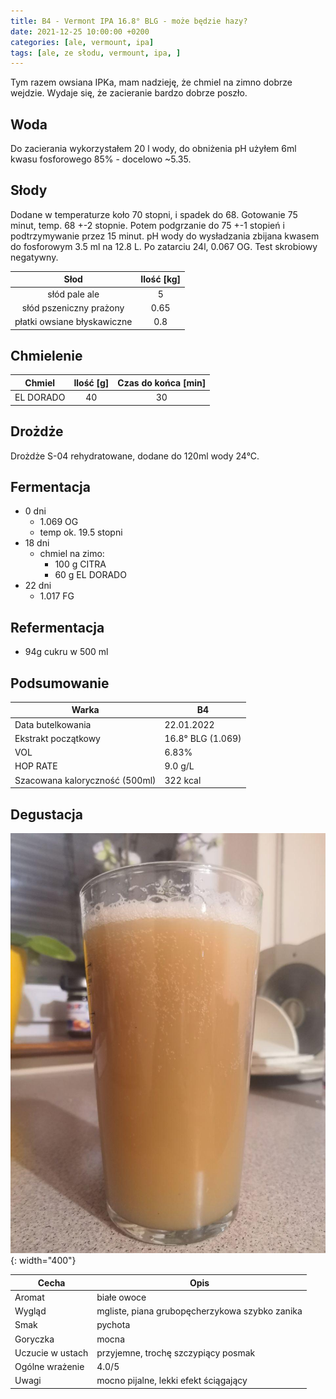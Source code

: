 ```yaml
---
title: B4 - Vermont IPA 16.8° BLG - może będzie hazy?
date: 2021-12-25 10:00:00 +0200
categories: [ale, vermount, ipa]
tags: [ale, ze słodu, vermount, ipa, ]
---
```


Tym razem owsiana IPKa, mam nadzieję, że chmiel na zimno dobrze wejdzie. Wydaje się, że zacieranie bardzo dobrze poszło.

## Woda

Do zacierania wykorzystałem 20 l wody, do obniżenia pH użyłem 6ml kwasu fosforowego 85% - docelowo ~5.35.

## Słody

Dodane w temperaturze koło 70 stopni, i spadek do 68. Gotowanie 75 minut, temp. 68 +-2 stopnie. Potem podgrzanie do 75 +-1 stopień i podtrzymywanie przez 15 minut. pH wody do wysładzania zbijana kwasem do fosforowym 3.5 ml na 12.8 L. Po zatarciu 24l, 0.067 OG. Test skrobiowy negatywny.

|  Słod  	| Ilość [kg] 	|
|:--------:	|:---------: |
|  słód pale ale  	|     5    	| 
|  słód pszeniczny prażony	|     0.65    	| 
|  płatki owsiane błyskawiczne  	|     0.8    	| 

## Chmielenie

|  Chmiel  	| Ilość [g] 	| Czas do końca [min] 	|
|:--------:	|:---------:	|:-------------------:	|
|  EL DORADO  	|     40    	|          30         	|


## Drożdże

Drożdże S-04 rehydratowane, dodane do 120ml wody 24°C.


## Fermentacja

* 0 dni
  - 1.069 OG
  - temp ok. 19.5 stopni
* 18 dni
  * chmiel na zimo:
    * 100 g CITRA
    * 60 g EL DORADO
* 22 dni
  * 1.017 FG

## Refermentacja

* 94g cukru w 500 ml

## Podsumowanie

| Warka                          	| B4              	|
|--------------------------------	|-------------------	|
| Data butelkowania              	| 22.01.2022    	|
| Ekstrakt początkowy            	| 16.8° BLG (1.069) 	|
| VOL                            	| 6.83%             	|
| HOP RATE                       	| 9.0 g/L           	|
| Szacowana kaloryczność (500ml) 	| 322 kcal          	|


## Degustacja

![piwko](/assets/posts/12-2021/b4.jpg){: width="400"}

| Cecha            	| Opis 	|
|------------------	|------	|
| Aromat           	| białe owoce	|
| Wygląd           	| mgliste, piana grubopęcherzykowa szybko zanika	|
| Smak             	| pychota	|
| Goryczka         	| mocna	|
| Uczucie w ustach 	| przyjemne, trochę szczypiący posmak	|
| Ogólne wrażenie  	| 4.0/5	|
| Uwagi             | mocno pijalne, lekki efekt ściągający |